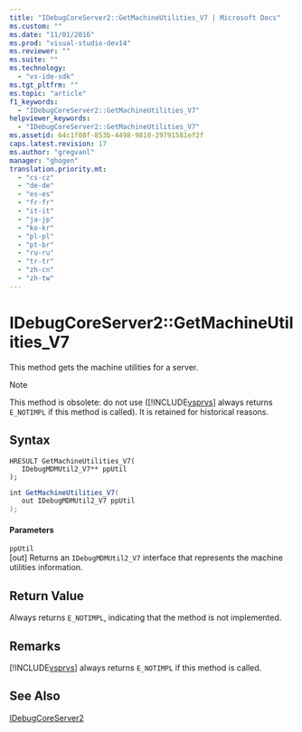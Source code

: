 ```yaml
---
title: "IDebugCoreServer2::GetMachineUtilities_V7 | Microsoft Docs"
ms.custom: ""
ms.date: "11/01/2016"
ms.prod: "visual-studio-dev14"
ms.reviewer: ""
ms.suite: ""
ms.technology: 
  - "vs-ide-sdk"
ms.tgt_pltfrm: ""
ms.topic: "article"
f1_keywords: 
  - "IDebugCoreServer2::GetMachineUtilities_V7"
helpviewer_keywords: 
  - "IDebugCoreServer2::GetMachineUtilities_V7"
ms.assetid: 64c1f08f-853b-4498-9810-29791581ef2f
caps.latest.revision: 17
ms.author: "gregvanl"
manager: "ghogen"
translation.priority.mt: 
  - "cs-cz"
  - "de-de"
  - "es-es"
  - "fr-fr"
  - "it-it"
  - "ja-jp"
  - "ko-kr"
  - "pl-pl"
  - "pt-br"
  - "ru-ru"
  - "tr-tr"
  - "zh-cn"
  - "zh-tw"
---
```

# IDebugCoreServer2::GetMachineUtilities_V7
This method gets the machine utilities for a server.  
  
> [!NOTE]
>  This method is obsolete: do not use ([!INCLUDE[vsprvs](../../../code-quality/includes/vsprvs_md.md)] always returns `E_NOTIMPL` if this method is called). It is retained for historical reasons.  
  
## Syntax  
  
```cpp#  
HRESULT GetMachineUtilities_V7(  
   IDebugMDMUtil2_V7** ppUtil  
);  
```  
  
```c#  
int GetMachineUtilities_V7(  
   out IDebugMDMUtil2_V7 ppUtil  
);  
```  
  
#### Parameters  
 `ppUtil`  
 [out] Returns an `IDebugMDMUtil2_V7` interface that represents the machine utilities information.  
  
## Return Value  
 Always returns `E_NOTIMPL`, indicating that the method is not implemented.  
  
## Remarks  
 [!INCLUDE[vsprvs](../../../code-quality/includes/vsprvs_md.md)] always returns `E_NOTIMPL` if this method is called.  
  
## See Also  
 [IDebugCoreServer2](../../../extensibility/debugger/reference/idebugcoreserver2.md)
